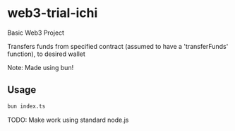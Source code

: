 # web3-trial-ichi

Basic Web3 Project

Transfers funds from specified contract (assumed to have a 'transferFunds' function), to desired wallet

Note: Made using bun!

## Usage

```bash
bun index.ts
```

TODO: Make work using standard node.js
